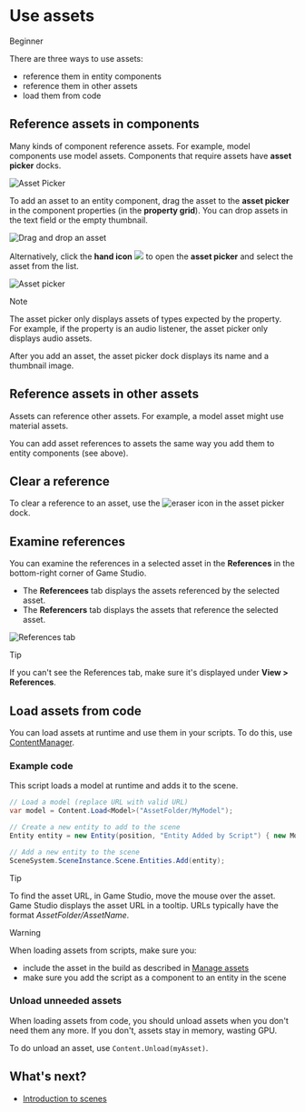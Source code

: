 # Use assets

<span class="label label-doc-level">Beginner</span>

There are three ways to use assets:

* reference them in entity components
* reference them in other assets
* load them from code

## Reference assets in components

Many kinds of component reference assets. For example, model components use model assets. Components that require assets have **asset picker** docks.

![Asset Picker](media/use-assets-asset-picker-dock.png)

To add an asset to an entity component, drag the asset to the **asset picker** in the component properties (in the **property grid**). You can drop assets in the text field or the empty thumbnail.

![Drag and drop an asset](media/use-assets-drag-and-drop.png)

Alternatively, click the **hand icon** ![](media/use-assets-hand-icon.png) to open the **asset picker** and select the asset from the list.

![Asset picker](media/use-assets-asset-picker.png)

> [!NOTE]
> The asset picker only displays assets of types expected by the property. For example, if the property is an audio listener, the asset picker only displays audio assets.

After you add an asset, the asset picker dock displays its name and a thumbnail image.

## Reference assets in other assets

Assets can reference other assets. For example, a model asset might use material assets.

You can add asset references to assets the same way you add them to entity components (see above).

## Clear a reference

To clear a reference to an asset, use the ![eraser](media/use-assets-eraser.png) icon in the asset picker dock.

## Examine references

You can examine the references in a selected asset in the **References** in the bottom-right corner of Game Studio.

* The **Referencees** tab displays the assets referenced by the selected asset. 
* The **Referencers** tab displays the assets that reference the selected asset.

![References tab](media/use-assets-references-tab.png)

> [!Tip]
> If you can't see the References tab, make sure it's displayed under **View > References**.

## Load assets from code

You can load assets at runtime and use them in your scripts. To do this, use [ContentManager](xref:SiliconStudio.Xenko.Engine.IScriptContext.Content).

### Example code
This script loads a model at runtime and adds it to the scene.

```cs
// Load a model (replace URL with valid URL)
var model = Content.Load<Model>("AssetFolder/MyModel");

// Create a new entity to add to the scene
Entity entity = new Entity(position, "Entity Added by Script") { new ModelComponent { Model = model } };

// Add a new entity to the scene
SceneSystem.SceneInstance.Scene.Entities.Add(entity);
```

> [!TIP]
> To find the asset URL, in Game Studio, move the mouse over the asset. Game Studio displays the asset URL in a tooltip.  URLs typically have the format *AssetFolder/AssetName*.

> [!WARNING] 
> When loading assets from scripts, make sure you: 
> * include the asset in the build as described in [Manage assets](manage-assets.md)
> * make sure you add the script as a component to an entity in the scene

### Unload unneeded assets

When loading assets from code, you should unload assets when you don't need them any more. If you don't, assets stay in memory, wasting GPU.

To do unload an asset, use ``Content.Unload(myAsset)``.

## What's next?

* [Introduction to scenes](introduction-to-scenes.md)